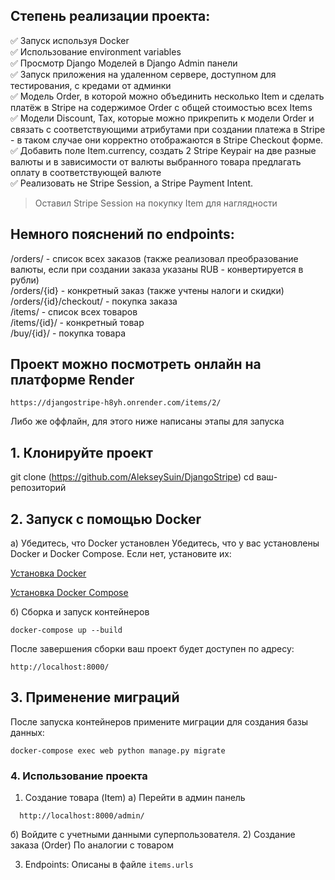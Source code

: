 ## Степень реализации проекта:
:white_check_mark: Запуск используя Docker </br>
:white_check_mark: Использование environment variables </br>
:white_check_mark: Просмотр Django Моделей в Django Admin панели </br>
:white_check_mark: Запуск приложения на удаленном сервере, доступном для тестирования, с кредами от админки </br>
:white_check_mark: Модель Order, в которой можно объединить несколько Item и сделать платёж в Stripe на содержимое Order c общей стоимостью всех Items </br>
:white_check_mark: Модели Discount, Tax, которые можно прикрепить к модели Order и связать с соответствующими атрибутами при создании платежа в Stripe - в таком случае они корректно отображаются в Stripe Checkout форме.  </br>
:white_check_mark: Добавить поле Item.currency, создать 2 Stripe Keypair на две разные валюты и в зависимости от валюты выбранного товара предлагать оплату в соответствующей валюте </br>
:white_check_mark: Реализовать не Stripe Session, а Stripe Payment Intent. </br>
> Оставил Stripe Session на покупку Item для наглядности

## Немного пояснений по endpoints:
/orders/ - список всех заказов (также реализовал преобразование валюты, если при создании заказа указаны RUB - конвертируется в рубли) </br>
/orders/{id} - конкретный заказ (также учтены налоги и скидки) </br>
/orders/{id}/checkout/ - покупка заказа  </br>
/items/ - список всех товаров </br>
/items/{id}/ - конкретный товар </br>
/buy/{id}/ - покупка товара </br>

## Проект можно посмотреть онлайн на платформе Render
```
https://djangostripe-h8yh.onrender.com/items/2/
```
Либо же оффлайн, для этого ниже написаны этапы для запуска

## 1. Клонируйте проект

git clone (https://github.com/AlekseySuin/DjangoStripe)
cd ваш-репозиторий


## 2. Запуск с помощью Docker

а) Убедитесь, что Docker установлен
Убедитесь, что у вас установлены Docker и Docker Compose. Если нет, установите их:

[Установка Docker](https://docs.docker.com/get-started/get-docker/)

[Установка Docker Compose](https://docs.docker.com/compose/install/)

б) Сборка и запуск контейнеров
```
docker-compose up --build
```
После завершения сборки ваш проект будет доступен по адресу:
```
http://localhost:8000/
```
##  3. Применение миграций
После запуска контейнеров примените миграции для создания базы данных:
```
docker-compose exec web python manage.py migrate
```
### 4. Использование проекта

1) Создание товара (Item)
  a) Перейти в админ панель
```
  http://localhost:8000/admin/
```
  б) Войдите с учетными данными суперпользователя.
2) Создание заказа (Order)
  По аналогии с товаром

3) Endpoints:
   Описаны в файле `items.urls` 
